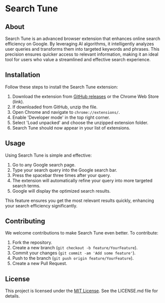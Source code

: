 # Search Tune

## About

Search Tune is an advanced browser extension that enhances online search efficiency on Google. By leveraging AI
algorithms, it intelligently analyzes user queries and transforms them into targeted keywords and phrases. This
precision ensures quicker access to relevant information, making it an ideal tool for users who value a streamlined and
effective search experience.

## Installation

Follow these steps to install the Search Tune extension:

1. Download the extension from [GitHub releases](#) or the Chrome Web Store (link).
2. If downloaded from GitHub, unzip the file.
3. Open Chrome and navigate to `chrome://extensions/`.
4. Enable 'Developer mode' in the top right corner.
5. Select 'Load unpacked' and choose the unzipped extension folder.
6. Search Tune should now appear in your list of extensions.

## Usage

Using Search Tune is simple and effective:

1. Go to any Google search page.
2. Type your search query into the Google search bar.
3. Press the spacebar three times after your query.
4. The extension will automatically refine your query into more targeted search terms.
5. Google will display the optimized search results.

This feature ensures you get the most relevant results quickly, enhancing your search efficiency significantly.

## Contributing

We welcome contributions to make Search Tune even better. To contribute:

1. Fork the repository.
2. Create a new branch (`git checkout -b feature/YourFeature`).
3. Commit your changes (`git commit -am 'Add some feature'`).
4. Push to the branch (`git push origin feature/YourFeature`).
5. Create a new Pull Request.

## License

This project is licensed under the [MIT License](LICENSE.md). See the LICENSE.md file for details.
